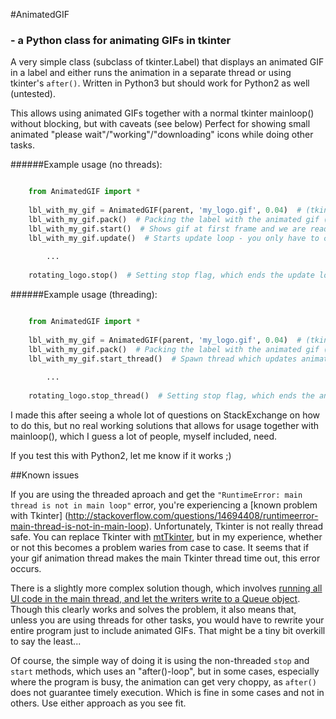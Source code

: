 #AnimatedGIF
### - a Python class for animating GIFs in tkinter 
A very simple class (subclass of tkinter.Label) that displays an animated GIF in 
a label and either runs the animation in a separate thread or using tkinter's `after()`. Written in Python3 but should work
for Python2 as well (untested).

This allows using animated GIFs together with a normal tkinter mainloop() without blocking, but with caveats (see below)
Perfect for showing small animated "please wait"/"working"/"downloading" icons while doing other tasks.

######Example usage (no threads):

```python

    from AnimatedGIF import *
  
    lbl_with_my_gif = AnimatedGIF(parent, 'my_logo.gif', 0.04)  # (tkinter.parent, filename, delay between frames)
  	lbl_with_my_gif.pack()  # Packing the label with the animated gif (grid works just as well)
  	lbl_with_my_gif.start()  # Shows gif at first frame and we are ready to go
  	lbl_with_my_gif.update()  # Starts update loop - you only have to call this once
  	
  		...
    
    rotating_logo.stop()  # Setting stop flag, which ends the update loop (animation)
```

######Example usage (threading):

```python

    from AnimatedGIF import *
  
    lbl_with_my_gif = AnimatedGIF(parent, 'my_logo.gif', 0.04)  # (tkinter.parent, filename, delay between frames)
  	lbl_with_my_gif.pack()  # Packing the label with the animated gif (grid works just as well)
  	lbl_with_my_gif.start_thread()  # Spawn thread which updates animation
  	
  		...
    
    rotating_logo.stop_thread()  # Setting stop flag, which ends the animation
```

I made this after seeing a whole lot of questions on StackExchange on how to do this, but no real working solutions that allows
for usage together with mainloop(), which I guess a lot of people, myself included, need.

If you test this with Python2, let me know if it works ;)

##Known issues

If you are using the threaded aproach and get the `"RuntimeError: main thread is not in main loop"` error, you're experiencing a [known problem with Tkinter] (http://stackoverflow.com/questions/14694408/runtimeerror-main-thread-is-not-in-main-loop). Unfortunately, Tkinter is not really thread safe. You can replace Tkinter with [mtTkinter](http://tkinter.unpythonic.net/wiki/mtTkinter), but in my experience, whether or not this becomes a problem waries from case to case. It seems that if your gif animation thread makes the main Tkinter thread time out, this error occurs.

There is a slightly more complex solution though, which involves [running all UI code in the main thread, and let the writers write to a Queue object](http://effbot.org/zone/tkinter-threads.htm). Though this clearly works and solves the problem, it also means that, unless you are using threads for other tasks, you would have to rewrite your entire program just to include animated GIFs. That might be a tiny bit overkill to say the least...

Of course, the simple way of doing it is using the non-threaded `stop` and `start` methods, which uses an "after()-loop", but in some cases, especially where the program is busy, the animation can get very choppy, as `after()` does not guarantee timely execution. Which is fine in some cases and not in others. Use either approach as you see fit.
